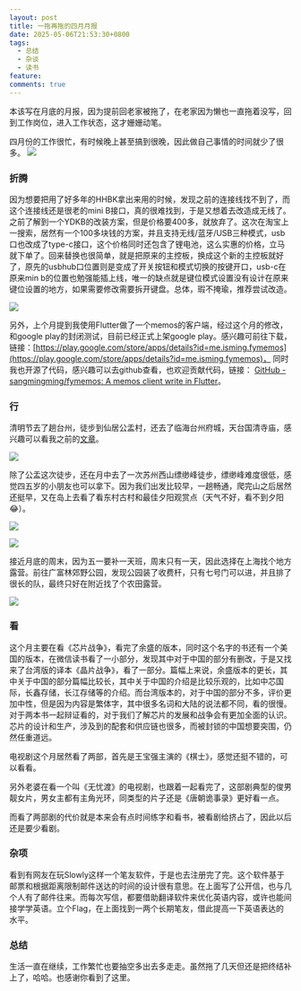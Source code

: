 ```yaml
---
layout: post
title: 一拖再拖的四月月报
date: 2025-05-06T21:53:30+0800
tags:
  - 总结
  - 杂谈
  - 读书
feature: 
comments: true
---
```

本该写在月底的月报，因为提前回老家被拖了，在老家因为懒也一直拖着没写，回到工作岗位，进入工作状态，这才姗姗动笔。

四月份的工作很忙，有时候晚上甚至搞到很晚，因此做自己事情的时间就少了很多。
![](https://img.isming.me/photo/IMG_20250419_112820.webp)
<!--more-->

### 折腾
因为想要把用了好多年的HHBK拿出来用的时候，发现之前的连接线找不到了，而这个连接线还是很老的mini B接口，真的很难找到，于是又想着去改造成无线了。之前了解到一个YDKB的改装方案，但是价格要400多，就放弃了。这次在淘宝上一搜索，居然有一个100多块钱的方案，并且支持无线/蓝牙/USB三种模式，usb口也改成了type-c接口，这个价格同时还包含了锂电池，这么实惠的价格，立马就下单了。回来替换也很简单，就是把原来的主控板，换成这个新的主控板就好了，原先的usbhub口位置则是变成了开关按钮和模式切换的按键开口，usb-c在原来min b的位置也勉强能插上线，唯一的缺点就是键位模式设置没有设计在原来键位设置的地方，如果需要修改需要拆开键盘。总体，瑕不掩瑜，推荐尝试改造。

![](https://img.isming.me/photo/IMG_20250417_211530.webp)

另外，上个月提到我使用Flutter做了一个memos的客户端，经过这个月的修改，和google play的封闭测试，目前已经正式上架google play。感兴趣可前往下载，链接：[https://play.google.com/store/apps/details?id=me.isming.fymemos](https://play.google.com/store/apps/details?id=me.isming.fymemos)，  同时我也开源了代码，感兴趣可以去github查看，也欢迎贡献代码，链接： [GitHub - sangmingming/fymemos: A memos client write in Flutter](https://github.com/sangmingming/fymemos)。

### 行
清明节去了趟台州，徒步到仙居公盂村，还去了临海台州府城，天台国清寺庙，感兴趣可以看我之前的[文章](https://isming.me/2025-04-10-taizhou/)。

![](https://img.isming.me/photo/20250410184022689.webp)

除了公盂这次徒步，还在月中去了一次苏州西山缥缈峰徒步，缥缈峰难度很低，感觉四五岁的小朋友也可以拿下。因为我们出发比较早，一趟畅通，爬完山之后居然还挺早，又在岛上去看了看东村古村和最佳夕阳观赏点（天气不好，看不到夕阳😂）。

![](https://img.isming.me/photo/IMG_20250419_115840.webp)

![](https://img.isming.me/photo/IMG_20250419_163344.webp)

接近月底的周末，因为五一要补一天班，周末只有一天，因此选择在上海找个地方露营。前往广富林郊野公园，发现公园装了收费杆，只有七号门可以进，并且排了很长的队，最终只好在附近找了个农田露营。

![](https://img.isming.me/photo/IMG_20250426_135007%20(1).webp)

### 看
这个月主要在看《芯片战争》，看完了余盛的版本，同时这个名字的书还有一个美国的版本，在微信读书看了一小部分，发现其中对于中国的部分有删改，于是又找来了台湾版的译本《晶片战争》，看了一部分。篇幅上来说，余盛版本的更长，其中关于中国的部分篇幅比较长，其中关于中国的介绍是比较乐观的，比如中芯国际，长鑫存储，长江存储等的介绍。而台湾版本的，对于中国的部分不多，评价更加中性，但是因为内容是繁体字，其中很多名词和大陆的说法都不同，看的很慢。对于两本书一起辩证看的，对于我们了解芯片的发展和战争会有更加全面的认识。芯片的设计和生产，涉及到的配套和供应链也很多，而被封锁的中国想要突围，仍然任重道远。

电视剧这个月居然看了两部，首先是王宝强主演的《棋士》，感觉还挺不错的，可以看看。

另外老婆在看一个叫《无忧渡》的电视剧，也跟着一起看完了，这部剧典型的俊男靓女片，男女主都有主角光环，同类型的片子还是《唐朝诡事录》更好看一点。

而看了两部剧的代价就是本来会有点时间练字和看书，被看剧给挤占了，因此以后还是要少看剧。

### 杂项
看到有网友在玩Slowly这样一个笔友软件，于是也去注册完了完。这个软件基于邮票和根据距离限制邮件送达的时间的设计很有意思。在上面写了公开信，也与几个人有了邮件往来。而每次写信，都要借助翻译软件来优化英语内容，或许也能间接学学英语。立个Flag，在上面找到一两个长期笔友，借此提高一下英语表达的水平。

### 总结
生活一直在继续，工作繁忙也要抽空多出去多走走。虽然拖了几天但还是把终结补上了，哈哈。也感谢你看到了这里。